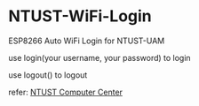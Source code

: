 # NTUST-WiFi-Login
ESP8266 Auto WiFi Login for NTUST-UAM

use login(your username, your password) to login 

use logout() to logout

refer: [NTUST Computer Center](http://www.cc.ntust.edu.tw/files/11-1005-4713.php)

